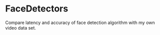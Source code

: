 # FaceDetectors
Compare latency and accuracy of face detection algorithm with my own video data set.
